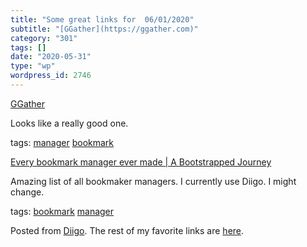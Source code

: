 ```yaml
---
title: "Some great links for  06/01/2020"
subtitle: "[GGather](https://ggather.com)"
category: "301"
tags: []
date: "2020-05-31"
type: "wp"
wordpress_id: 2746
---
```

[GGather](https://ggather.com) 

Looks like a really good one. 

 tags: [manager](https://www.diigo.com/user/pitosalas/manager) [bookmark](https://www.diigo.com/user/pitosalas/bookmark)

 [Every bookmark manager ever made | A Bootstrapped Journey](https://bookmarkos.com/every-bookmark-manager-ever-made/?utm_campaign=Recomendo&utm_medium=email&utm_source=Revue%20newsletter) 

Amazing list of all bookmaker managers. I currently use Diigo. I might change. 

 tags: [bookmark](https://www.diigo.com/user/pitosalas/bookmark) [manager](https://www.diigo.com/user/pitosalas/manager)

Posted from [Diigo](https://www.diigo.com). The rest of my favorite links are [here](https://www.diigo.com/user/pitosalas).